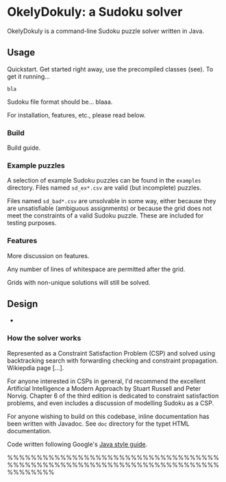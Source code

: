 # OkelyDokuly: a Sudoku solver

OkelyDokuly is a command-line Sudoku puzzle solver written in Java.


## Usage

Quickstart. Get started right away, use the precompiled classes (see). To get it running...

```
bla
```

Sudoku file format should be... blaaa.

For installation, features, etc., please read below.


### Build

Build guide.

### Example puzzles

A selection of example Sudoku puzzles can be found in the `examples` directory. Files named `sd_ex*.csv` are valid (but incomplete) puzzles. 

Files named `sd_bad*.csv` are unsolvable in some way, either because they are unsatisfiable (ambiguous assignments) or because the grid does not meet the constraints of a valid Sudoku puzzle. These are included for testing purposes.

### Features

More discussion on features.

Any number of lines of whitespace are permitted after the grid.

Grids with non-unique solutions will still be solved.

## Design

-

### How the solver works

Represented as a Constraint Satisfaction Problem (CSP) and solved using 
backtracking search with forwarding checking and constraint propagation. 
Wikiepdia page [...]. 

For anyone interested in CSPs in general, I'd recommend the excellent Artificial
Intelligence a Modern Approach by Stuart Russell and Peter Norvig. Chapter 6 of
the third edition is dedicated to constraint satisfaction problems, and even 
includes a discussion of modelling Sudoku as a CSP.

For anyone wishing to build on this codebase, inline documentation has been written with Javadoc. See `doc` directory for the typet HTML documentation.

Code written following Google's [Java style guide](http://google-styleguide.googlecode.com/svn/trunk/javaguide.html).


%%%%%%%%%%%%%%%%%%%%%%%%%%%%%%%%%%%%%%%%%%%%%%%%%%%%%%%%%%%%%%%%%%%%%%%%%%%%%%%%